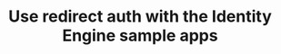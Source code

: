 ---
title: Use redirect auth with the Identity Engine sample apps
excerpt: Learn how to test some of the features of Okta Identity Engine with our sample apps
layout: Guides
sections:
 - main
---